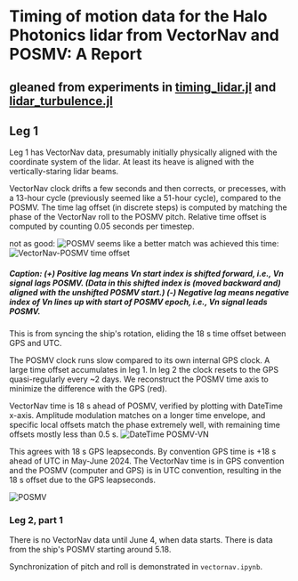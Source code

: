 # Timing of motion data for the Halo Photonics lidar from VectorNav and POSMV: A Report 
## gleaned from experiments in [timing_lidar.jl](timing_lidar.jl) and [lidar_turbulence.jl](lidar_turbulence.jl)

## Leg 1 
Leg 1 has VectorNav data, presumably initially
physically aligned with the coordinate system of the lidar. 
At least its heave is aligned with the vertically-staring 
lidar beams.

VectorNav clock drifts a few seconds and then corrects, 
or precesses, with a 13-hour cycle 
(previously seemed like a 51-hour cycle), compared to the POSMV. 
The time lag offset (in discrete steps) is computed by matching the phase of the VectorNav roll to the POSMV pitch. Relative time offset is computed by counting 0.05 seconds per timestep.

<!-- figure -->
not as good:
![POSMV](./Vn-POSMV_lag.png "VectorNav-POSMV lag")
seems like a better match was achieved this time:
![VectorNav-POSMV time offset](./Vn-POSMV_lag_0601-0605.png)
##### Caption: (+) Positive lag means Vn start index is shifted forward, i.e., Vn signal lags POSMV. (Data in this shifted index is (moved backward and) aligned with the unshifted POSMV start.) (-) Negative lag means negative index of Vn lines up with start of POSMV epoch, i.e., Vn signal leads POSMV.
<!-- end figure -->

This is from syncing the ship's rotation, eliding the 18 s time offset between GPS and UTC.

The POSMV clock runs slow compared to its own internal GPS clock.
A large time offset accumulates in leg 1.
In leg 2 the clock resets to the GPS quasi-regularly every ~2 days. 
We reconstruct the POSMV time axis
to minimize the difference with the GPS (red). 

VectorNav time is 18 s ahead of POSMV, verified by plotting with DateTime x-axis. 
Amplitude modulation matches on a longer time envelope, 
and specific local offsets match the phase extremely well, with remaining time offsets mostly less than 0.5 s.
![DateTime POSMV-VN](DateTime_x_PMVpitch-VNroll_eg.png)

This agrees with 18 s GPS leapseconds.
By convention GPS time is +18 s ahead of UTC in May-June 2024.
The VectorNav time is in GPS convention and the POSMV (computer and GPS) is in UTC convention, resulting in the 18 s offset due to the GPS leapseconds.

![POSMV](./POSMV_pashr-gps.png "VectorNav-POSMV lag")


### Leg 2, part 1
There is no VectorNav data until June 4, when data starts.
There is data from the ship's POSMV starting 
around 5.18. 

Synchronization of pitch and roll
is demonstrated in `vectornav.ipynb`.

